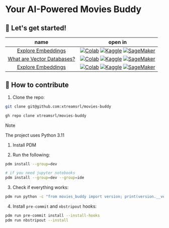 # Your AI-Powered Movies Buddy

## 🚀 Let's get started!

**name** | **open in**
:-----: | :-------:
[Explore Embeddings](./notebooks/01-embeddings.ipynb) | [![Colab](https://colab.research.google.com/assets/colab-badge.svg)](https://colab.research.google.com/github/xtreamsrl/movies-buddy/blob/main/notebooks/01-embeddings.ipynb) [![Kaggle](https://kaggle.com/static/images/open-in-kaggle.svg)](https://kaggle.com/kernels/welcome?src=https://github.com/xtreamsrl/movies-buddy/blob/main/notebooks/01-embeddings.ipynb) [![SageMaker](https://raw.githubusercontent.com/roboflow-ai/notebooks/main/assets/badges/sage-maker.svg)](https://studiolab.sagemaker.aws/import/github/xtreamsrl/movies-buddy/blob/main/notebooks/01-embeddings.ipynb)
[What are Vector Databases?](./notebooks/02-vector-database.ipynb) | [![Colab](https://colab.research.google.com/assets/colab-badge.svg)](https://colab.research.google.com/github/xtreamsrl/movies-buddy/blob/main/notebooks/02-vector-database.ipynb) [![Kaggle](https://kaggle.com/static/images/open-in-kaggle.svg)](https://kaggle.com/kernels/welcome?src=https://github.com/xtreamsrl/movies-buddy/blob/main/notebooks/02-vector-database.ipynb) [![SageMaker](https://raw.githubusercontent.com/roboflow-ai/notebooks/main/assets/badges/sage-maker.svg)](https://studiolab.sagemaker.aws/import/github/xtreamsrl/movies-buddy/blob/main/notebooks/02-vector-database.ipynb)
[Explore Embeddings](./notebooks/03-rag-from-scratch.ipynb) | [![Colab](https://colab.research.google.com/assets/colab-badge.svg)](https://colab.research.google.com/github/xtreamsrl/movies-buddy/blob/main/notebooks/03-rag-from-scratch.ipynb) [![Kaggle](https://kaggle.com/static/images/open-in-kaggle.svg)](https://kaggle.com/kernels/welcome?src=https://github.com/xtreamsrl/movies-buddy/blob/main/notebooks/03-rag-from-scratch.ipynb) [![SageMaker](https://raw.githubusercontent.com/roboflow-ai/notebooks/main/assets/badges/sage-maker.svg)](https://studiolab.sagemaker.aws/import/github/xtreamsrl/movies-buddy/blob/main/notebooks/03-rag-from-scratch.ipynb)

## 🤗 How to contribute

1. Clone the repo:

```bash
git clone git@github.com:xtreamsrl/movies-buddy

gh repo clone xtreamsrl/movies-buddy
```

> [!NOTE]
> The project uses Python 3.11

1. Install PDM

2. Run the following:

```bash
pdm install --group=dev

# if you need jupyter notebooks
pdm install --group=dev --group=ide
```

3. Check if everything works:

```bash
pdm run python -c "from movies_buddy import version; print(version.__version__)"
```

4. Install `pre-commit` and `nbstripout` hooks:

```bash
pdm run pre-commit install --install-hooks
pdm run nbstripout --install
```
